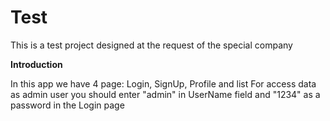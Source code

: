 # Test
This is a test project designed at the request of the special company

**Introduction**

In this app we have 4 page: Login, SignUp, Profile and list
For access data as admin user you should enter "admin" in UserName field and "1234" as a password in the Login page
